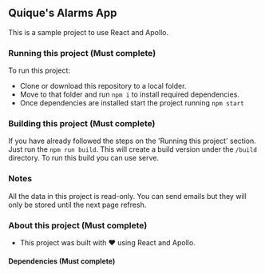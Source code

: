 ## Quique's Alarms App

This is a sample project to use React and Apollo.

### Running this project (Must complete)
To run this project:
- Clone or download this repository to a local folder.
- Move to that folder and run `npm i` to install required dependencies.
- Once dependencies are installed start the project running `npm start`

### Building this project (Must complete)
If you have already followed the steps on the 'Running this project' section. Just run the `npm run build`. This will create a build version under the `/build` directory.
To run this build you can use serve.

### Notes
All the data in this project is read-only. You can send emails but they will only be stored until the next page refresh.

### About this project (Must complete)
- This project was built with ❤️ using React and Apollo.

#### Dependencies (Must complete)

